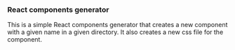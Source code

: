 ### React components generator
This is a simple React components generator that creates a new component with a given name in a given directory. It also creates a new css file for the component.

